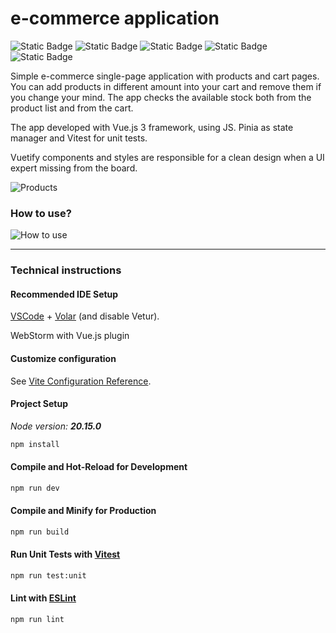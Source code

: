 # e-commerce application

![Static Badge](https://img.shields.io/badge/vue.js-3.4-green)
![Static Badge](https://img.shields.io/badge/vite-5.3-yellow)
![Static Badge](https://img.shields.io/badge/pinia-2.1-purple)
![Static Badge](https://img.shields.io/badge/vuetify-3.7-blue)
![Static Badge](https://img.shields.io/badge/vitest-1.6-red)

Simple e-commerce single-page application with products and cart pages. You can add products in different amount into your cart and remove them if you change your mind. The app checks the available stock both from the product list and from the cart.

The app developed with Vue.js 3 framework, using JS. Pinia as state manager and Vitest for unit tests.

Vuetify components and styles are responsible for a clean design when a UI expert missing from the board.

![Products](https://github.com/user-attachments/assets/f398c208-db38-45ab-8a15-2b012087501e)


### How to use?

![How to use](https://github.com/user-attachments/assets/15006d25-ae79-4c1b-930d-13d736f55255)

---
### Technical instructions

#### Recommended IDE Setup

[VSCode](https://code.visualstudio.com/) + [Volar](https://marketplace.visualstudio.com/items?itemName=Vue.volar) (and disable Vetur).

WebStorm with Vue.js plugin

#### Customize configuration

See [Vite Configuration Reference](https://vitejs.dev/config/).

#### Project Setup

*Node version: **20.15.0***

```sh
npm install
```

#### Compile and Hot-Reload for Development

```sh
npm run dev
```

#### Compile and Minify for Production

```sh
npm run build
```

#### Run Unit Tests with [Vitest](https://vitest.dev/)

```sh
npm run test:unit
```

#### Lint with [ESLint](https://eslint.org/)

```sh
npm run lint
```
